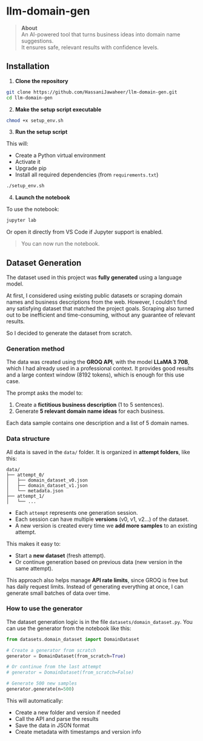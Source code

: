 # **llm-domain-gen**

> **About**  
> An AI-powered tool that turns business ideas into domain name suggestions.  
> It ensures safe, relevant results with confidence levels.

## **Installation**

1. **Clone the repository**

```bash
git clone https://github.com/HassaniJawaheer/llm-domain-gen.git
cd llm-domain-gen
```

2. **Make the setup script executable**

```bash
chmod +x setup_env.sh
```

3. **Run the setup script**

This will:

* Create a Python virtual environment
* Activate it
* Upgrade pip
* Install all required dependencies (from `requirements.txt`)

```bash
./setup_env.sh
```

4. **Launch the notebook**

To use the notebook:

```bash
jupyter lab
```

Or open it directly from VS Code if Jupyter support is enabled.

> You can now run the notebook.

## **Dataset Generation**

The dataset used in this project was **fully generated** using a language model.

At first, I considered using existing public datasets or scraping domain names and business descriptions from the web. However, I couldn’t find any satisfying dataset that matched the project goals. Scraping also turned out to be inefficient and time-consuming, without any guarantee of relevant results.

So I decided to generate the dataset from scratch.

### **Generation method**

The data was created using the **GROQ API**, with the model **LLaMA 3 70B**, which I had already used in a professional context. It provides good results and a large context window (8192 tokens), which is enough for this use case.

The prompt asks the model to:

1. Create a **fictitious business description** (1 to 5 sentences).
2. Generate **5 relevant domain name ideas** for each business.

Each data sample contains one description and a list of 5 domain names.

### **Data structure**

All data is saved in the `data/` folder.
It is organized in **attempt folders**, like this:

```
data/
├── attempt_0/
│   ├── domain_dataset_v0.json
│   ├── domain_dataset_v1.json
│   └── metadata.json
├── attempt_1/
│   └── ...
```

* Each `attempt` represents one generation session.
* Each session can have multiple **versions** (v0, v1, v2...) of the dataset.
* A new version is created every time we **add more samples** to an existing attempt.

This makes it easy to:

* Start a **new dataset** (fresh attempt).
* Or continue generation based on previous data (new version in the same attempt).

This approach also helps manage **API rate limits**, since GROQ is free but has daily request limits. Instead of generating everything at once, I can generate small batches of data over time.

### **How to use the generator**

The dataset generation logic is in the file `datasets/domain_dataset.py`.
You can use the generator from the notebook like this:

```python
from datasets.domain_dataset import DomainDataset

# Create a generator from scratch
generator = DomainDataset(from_scratch=True)

# Or continue from the last attempt
# generator = DomainDataset(from_scratch=False)

# Generate 500 new samples
generator.generate(n=500)
```

This will automatically:

* Create a new folder and version if needed
* Call the API and parse the results
* Save the data in JSON format
* Create metadata with timestamps and version info